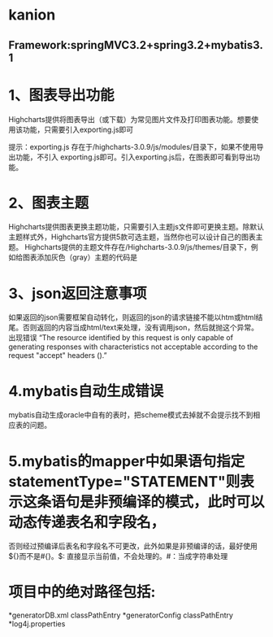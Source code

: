 kanion
======
Framework:springMVC3.2+spring3.2+mybatis3.1
------
#	1、图表导出功能
Highcharts提供将图表导出（或下载）为常见图片文件及打印图表功能。想要使用该功能，只需要引入exporting.js即可
<script src="js/modules/exporting.js"></script>
提示：exporting.js 存在于/highcharts-3.0.9/js/modules/目录下，如果不使用导出功能，不引入
exporting.js即可。引入exporting.js后，在图表即可看到导出功能。

#	2、图表主题
Highcharts提供图表更换主题功能，只需要引入主题js文件即可更换主题。除默认主题样式外，Highcharts官方提供5款可选主题，当然你也可以设计自己的图表主题。
Highcharts提供的主题文件存在/Highcharts-3.0.9/js/themes/目录下，例如给图表添加灰色（gray）主题的代码是
<script src="js/themes/gray.js"></script>

#	3、json返回注意事项
如果返回的json需要框架自动转化，则返回的json的请求链接不能以htm或html结尾。否则返回的内容当成html/text来处理，没有调用json，然后就抛这个异常。出现错误
“The resource identified by this request is only capable of generating responses with characteristics not acceptable according to the request "accept" headers ().”

#	4.mybatis自动生成错误
mybatis自动生成oracle中自有的表时，把scheme模式去掉就不会提示找不到相应表的问题。

#	5.mybatis的mapper中如果语句指定statementType="STATEMENT"则表示这条语句是非预编译的模式，此时可以动态传递表名和字段名，
否则经过预编译后表名和字段名不可更改，此外如果是非预编译的话，最好使用${}而不是#{}。$: 直接显示当前值，不会处理的。#：当成字符串处理

#	项目中的绝对路径包括:
*generatorDB.xml
	classPathEntry
*generatorConfig
	classPathEntry
*log4j.properties

